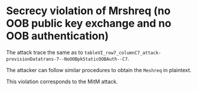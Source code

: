 # Secrecy violation of Mrshreq (no OOB public key exchange and no OOB authentication)

The attack trace the same as to `tableVI_row7_columnC7_attack-provisionDatatrans-7--NoOOBpkStaticOOBAuth--C7`.

The attacker can follow similar procedures to obtain the `Meshreq` in plaintext.

This violation corresponds to the MitM attack.